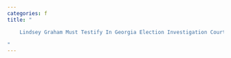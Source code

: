 ```yaml
---
categories: f
title: "

    Lindsey Graham Must Testify In Georgia Election Investigation Court Rules

"
---
```


